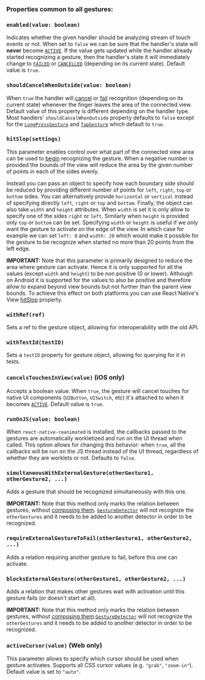 ### Properties common to all gestures:

### `enabled(value: boolean)`

Indicates whether the given handler should be analyzing stream of touch events or not.
When set to `false` we can be sure that the handler's state will **never** become [`ACTIVE`](/docs/fundamentals/states-events#active).
If the value gets updated while the handler already started recognizing a gesture, then the handler's state it will immediately change to [`FAILED`](/docs/fundamentals/states-events#failed) or [`CANCELLED`](/docs/fundamentals/states-events#cancelled) (depending on its current state).
Default value is `true`.

### `shouldCancelWhenOutside(value: boolean)`

When `true` the handler will [cancel](/docs/fundamentals/states-events#cancelled) or [fail](/docs/fundamentals/states-events#failed) recognition (depending on its current state) whenever the finger leaves the area of the connected view.
Default value of this property is different depending on the handler type.
Most handlers' `shouldCancelWhenOutside` property defaults to `false` except for the [`LongPressGesture`](/docs/gestures/long-press-gesture) and [`TapGesture`](/docs/gestures/tap-gesture) which default to `true`.

### `hitSlop(settings)`

This parameter enables control over what part of the connected view area can be used to [begin](/docs/fundamentals/states-events#began) recognizing the gesture.
When a negative number is provided the bounds of the view will reduce the area by the given number of points in each of the sides evenly.

Instead you can pass an object to specify how each boundary side should be reduced by providing different number of points for `left`, `right`, `top` or `bottom` sides.
You can alternatively provide `horizontal` or `vertical` instead of specifying directly `left`, `right` or `top` and `bottom`.
Finally, the object can also take `width` and `height` attributes.
When `width` is set it is only allow to specify one of the sides `right` or `left`.
Similarly when `height` is provided only `top` or `bottom` can be set.
Specifying `width` or `height` is useful if we only want the gesture to activate on the edge of the view. In which case for example we can set `left: 0` and `width: 20` which would make it possible for the gesture to be recognize when started no more than 20 points from the left edge.

**IMPORTANT:** Note that this parameter is primarily designed to reduce the area where gesture can activate. Hence it is only supported for all the values (except `width` and `height`) to be non positive (0 or lower). Although on Android it is supported for the values to also be positive and therefore allow to expand beyond view bounds but not further than the parent view bounds. To achieve this effect on both platforms you can use React Native's View [hitSlop](https://reactnative.dev/docs/view.html#hitslop) property.

### `withRef(ref)`

Sets a ref to the gesture object, allowing for interoperability with the old
API.

### `withTestId(testID)`

Sets a `testID` property for gesture object, allowing for querying for it in tests.

### `cancelsTouchesInView(value)` (**iOS only**)

Accepts a boolean value.
When `true`, the gesture will cancel touches for native UI components (`UIButton`, `UISwitch`, etc) it's attached to when it becomes [`ACTIVE`](/docs/fundamentals/states-events#active).
Default value is `true`.

### `runOnJS(value: boolean)`

When `react-native-reanimated` is installed, the callbacks passed to the gestures are automatically workletized and run on the UI thread when called. This option allows for changing this behavior: when `true`, all the callbacks will be run on the JS thread instead of the UI thread, regardless of whether they are worklets or not.
Defaults to `false`.

### `simultaneousWithExternalGesture(otherGesture1, otherGesture2, ...)`

Adds a gesture that should be recognized simultaneously with this one.

**IMPORTANT:** Note that this method only marks the relation between gestures, without [composing them](/docs/fundamentals/gesture-composition). [`GestureDetector`](/docs/gestures/gesture-detector) will not recognize the `otherGestures` and it needs to be added to another detector in order to be recognized.

### `requireExternalGestureToFail(otherGesture1, otherGesture2, ...)`

Adds a relation requiring another gesture to fail, before this one can activate.

### `blocksExternalGesture(otherGesture1, otherGesture2, ...)`

Adds a relation that makes other gestures wait with activation until this gesture fails (or doesn't start at all).

**IMPORTANT:** Note that this method only marks the relation between gestures, without [composing them](/docs/fundamentals/gesture-composition).[`GestureDetector`](/docs/gestures/gesture-detector) will not recognize the `otherGestures` and it needs to be added to another detector in order to be recognized.

### `activeCursor(value)` (Web only)

This parameter allows to specify which cursor should be used when gesture activates. Supports all CSS cursor values (e.g. `"grab"`, `"zoom-in"`). Default value is set to `"auto"`.
